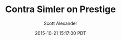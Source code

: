 ---
layout: podcast
title: "Contra Simler on Prestige"
author: Scott Alexander
description: https://slatestarcodex.com/2015/10/21/contra-simler-on-prestige/
date: 2015-10-21 15:17:00 PDT
length: 4516909
duration: 1129
guid: contra-simler-on-prestige
---